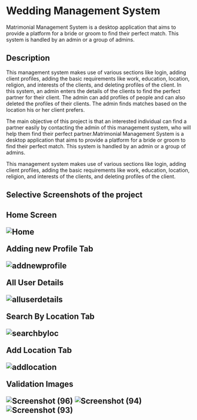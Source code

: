 # Wedding Management System
Matrimonial Management System is a desktop application that aims to provide a
platform for a bride or groom to find their perfect match. This system is handled by
an admin or a group of admins.

## Description
This management system makes use of various sections like login, adding client
profiles, adding the basic requirements like work, education, location, religion, and
interests of the clients, and deleting profiles of the client.
In this system, an admin enters the details of the clients to find the perfect partner
for their client. The admin can add profiles of people and can also deleted the
profiles of their clients. The admin finds matches based on the location his or her
client prefers.

The main objective of this project is that an interested individual can find a partner
easily by contacting the admin of this management system, who will help them
find their perfect partner.Matrimonial Management System is a desktop application that aims to provide a
platform for a bride or groom to find their perfect match. This system is handled by
an admin or a group of admins.

This management system makes use of various sections like login, adding client
profiles, adding the basic requirements like work, education, location, religion, and
interests of the clients, and deleting profiles of the client.
<h2>Selective Screenshots of the project<h2>
  
  
Home Screen
  
  
  
![Home](https://github.com/Merlyn10/weddingmanagement/assets/109803991/c6b18ce4-2a4d-46cd-abef-46ed10777ac9)
  
  
  
Adding new Profile Tab
  
  
  
![addnewprofile](https://github.com/Merlyn10/weddingmanagement/assets/109803991/5bf145f5-61bd-4ed1-823c-829ce961583b)
  
  
All User Details
  
  
  
![alluserdetails](https://github.com/Merlyn10/weddingmanagement/assets/109803991/06d61260-e68b-4e13-b2b9-0ca7ed310d6a)
  
  
  Search By Location Tab
  
  
  
![searchbyloc](https://github.com/Merlyn10/weddingmanagement/assets/109803991/be1ddff8-39e3-42b6-9eb0-4a7898f13eb2)
  
  
  Add Location Tab
  
  
  
![addlocation](https://github.com/Merlyn10/weddingmanagement/assets/109803991/b7c882dc-a90d-446f-a274-b8d25f0bbb7b)

  
  
  
Validation Images
  
  
  
  ![Screenshot (96)](https://github.com/Merlyn10/weddingmanagement/assets/109803991/9e91cc92-afc4-4c36-891f-4a0c38621db8)
  ![Screenshot (94)](https://github.com/Merlyn10/weddingmanagement/assets/109803991/81f86172-fc37-4e69-aaa1-de51059fa164)
![Screenshot (93)](https://github.com/Merlyn10/weddingmanagement/assets/109803991/5de47321-3e3c-496a-b947-7366a05e544b)

  

